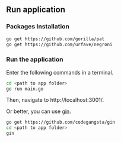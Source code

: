 ## Run application

### Packages Installation

```bash
go get https://github.com/gorilla/pat
go get https://github.com/urfave/negroni
```

### Run the application

Enter the following commands in a terminal.

```bash
cd <path to app folder>
go run main.go
```

Then, navigate to http://localhost:3001/.

Or better, you can use [gin](https://github.com/codegangsta/gin).

```bash
go get https://github.com/codegangsta/gin
cd <path to app folder>
gin
```
